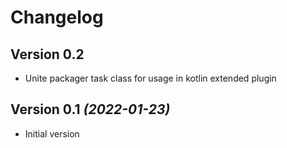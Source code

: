 Changelog
=========

Version 0.2
--------------------------

* Unite packager task class for usage in kotlin extended plugin

Version 0.1 *(2022-01-23)*
--------------------------

* Initial version